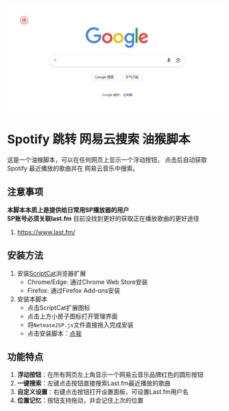 

![示例图片](https://raw.githubusercontent.com/kyler719/SP2netease-Custom/refs/heads/main/Demo.png)

# Spotify 跳转 网易云搜索 油猴脚本

这是一个油猴脚本，可以在任何网页上显示一个浮动按钮，
点击后自动获取 Spotify 最近播放的歌曲并在 网易云音乐中搜索。

## 注意事项
**本脚本本质上是提供给日常用SP播放器的用户**  
**SP账号必须关联last.fm**  目前没找到更好的获取正在播放歌曲的更好途径
1. https://www.last.fm/

## 安装方法

1. 安装[ScriptCat](https://scriptcat.org/)浏览器扩展
   - Chrome/Edge: 通过Chrome Web Store安装
   - Firefox: 通过Firefox Add-ons安装
2. 安装本脚本
   - 点击ScriptCat扩展图标
   - 点击上方小房子图标打开管理界面
   - 将`Netease2SP.js`文件直接拖入完成安装
   - 点击安装脚本：[点我](https://update.greasyfork.org/scripts/544518/SP2netease%20Custom.user.js)

## 功能特点

1. **浮动按钮**：在所有网页左上角显示一个网易云音乐品牌红色的圆形按钮
2. **一键搜索**：左键点击按钮直接搜索Last.fm最近播放的歌曲
3. **自定义设置**：右键点击按钮打开设置面板，可设置Last.fm用户名
4. **位置记忆**：按钮支持拖动，并会记住上次的位置


